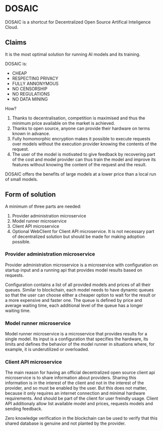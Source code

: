 # DOSAIC
DOSAIC is a shortcut for Decentralized Open Source Artifical Inteligence Cloud.

## Claims
It is the most optimal solution for running AI models and its training.

DOSAIC is:
* CHEAP
* RESPECTING PRIVACY
* FULLY ANNONYMOUS
* NO CENSORSHIP
* NO REGULATIONS
* NO DATA MINING

How?

1. Thanks to decentralisation, competition is maximised and thus the minimum price available on the market is achieved.
2. Thanks to open source, anyone can provide their hardware on terms known in advance.
3. Fully homomorphic encryption makes it possible to execute requests over models without the execution provider knowing the contents of the request.
4. The user of the model is motivated to give feedback by recovering part of the cost and model provider can thus train the model and improve its features without knowing the content of the request and the result.

DOSAIC offers the benefits of large models at a lower price than a local run of small models.

## Form of solution
A minimum of three parts are needed:
1. Provider administration microservice
2. Model runner microservice
3. Client API microservice
4. Optional WebClient for Client API microservice. It is not necessary part of decentralized solution but should be made for making adoption possible.

### Provider administration microservice
Provider administration microservice is a microservice with configuration on startup input and a running api that provides model results based on requests.

Configuration contains a list of all provided models and prices of all their queues. Similar to blockchain, each model needs to have dynamic queues so that the user can choose either a cheaper option to wait for the result or a more expensive and faster one. The queue is defined by price and average waiting time, each additional level of the queue has a longer waiting time.

### Model runner microservice
Model runner microservice is a microservice that provides results for a single model. Its input is a configuration that specifies the hardware, its limits and defines the behavior of the model runner in situations where, for example, it is underutilized or overloaded.

### Client API microservice
The main reason for having an official decentralized open source client api microservice is to share information about providers. Sharing this information is in the interest of the client and not in the interest of the provider, and so must be enabled by the user. But this does not matter, because it only requires an internet connection and minimal hardware requirements. And should be part of the client for user freindly usage. Client API additionaly allow list available model and prices, requests models and sending feedback.

Zero knowledge verification in the blockchain can be used to verify that this shared database is genuine and not planted by the provider.